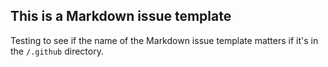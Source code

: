 ## This is a Markdown issue template
Testing to see if the name of the Markdown issue template matters if it's in the `/.github` directory.
